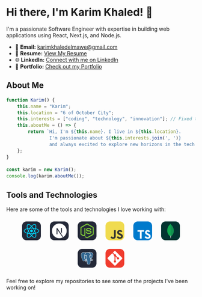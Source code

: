 # Hi there, I'm Karim Khaled! 👋

I'm a passionate Software Engineer with expertise in building web applications using React, Next.js, and Node.js.

- 📧 **Email:** [karimkhaledelmawe@gmail.com](mailto:karimkhaledelmawe@gmail.com)
- 📄 **Resume:** [View My Resume](https://docs.google.com/document/d/1JOPXu8fxs2WfmQsEOkvHwhEfknSWOv26/edit)
- 🌐 **LinkedIn:** [Connect with me on LinkedIn]([https://www.linkedin.com/in/yourlinkedinprofile](https://www.linkedin.com/in/karimkhaled0/))
- 📝 **Portfolio:** [Check out my Portfolio](https://www.karimkhaled.software/)

## About Me

```javascript
function Karim() {
    this.name = "Karim";
    this.location = "6 of October City";
    this.interests = ["coding", "technology", "innovation"]; // Fixed the quotes here
    this.aboutMe = () => {
        return `Hi, I'm ${this.name}. I live in ${this.location}.
                I'm passionate about ${this.interests.join(', ')}
                and always excited to explore new horizons in the tech world.`;
    };
}

const karim = new Karim();
console.log(karim.aboutMe());
```

## Tools and Technologies

Here are some of the tools and technologies I love working with:


<div style="text-align: center;">
    <div style="display: inline-block; padding: 10px;">
        <img src="https://github.com/tandpfun/skill-icons/blob/main/icons/React-Dark.svg" alt="React" width="50" height="50">
    </div>
    <div style="display: inline-block; padding: 10px;">
        <img src="https://github.com/tandpfun/skill-icons/blob/main/icons/NextJS-Dark.svg" alt="Next.js" width="50" height="50">
    </div>
    <div style="display: inline-block; padding: 10px;">
        <img src="https://github.com/tandpfun/skill-icons/blob/main/icons/NodeJS-Dark.svg" alt="Node.js" width="50" height="50">
    </div>
    <div style="display: inline-block; padding: 10px;">
        <img src="https://github.com/tandpfun/skill-icons/blob/main/icons/JavaScript.svg" alt="JavaScript" width="50" height="50">
    </div>
    <div style="display: inline-block; padding: 10px;">
        <img src="https://github.com/tandpfun/skill-icons/blob/main/icons/TypeScript.svg" alt="TypeScript" width="50" height="50">
    </div>
    <div style="display: inline-block; padding: 10px;">
        <img src="https://github.com/tandpfun/skill-icons/blob/main/icons/MongoDB.svg" alt="MongoDB" width="50" height="50">
    </div>
    <div style="display: inline-block; padding: 10px;">
        <img src="https://github.com/tandpfun/skill-icons/blob/main/icons/PostgreSQL-Dark.svg" alt="PostgreSQL" width="50" height="50">
    </div>
    <div style="display: inline-block; padding: 10px;">
        <img src="https://github.com/tandpfun/skill-icons/blob/main/icons/Git.svg" alt="Git" width="50" height="50">
    </div>
</div>


Feel free to explore my repositories to see some of the projects I've been working on!

